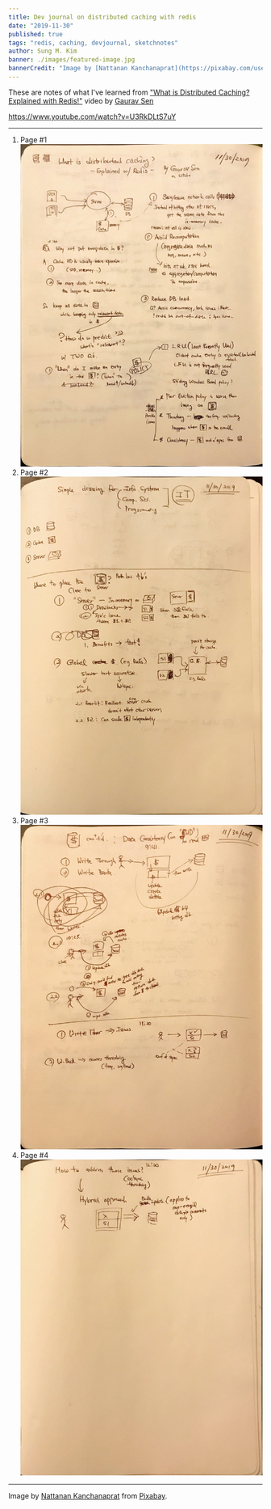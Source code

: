 ```yaml
---
title: Dev journal on distributed caching with redis
date: "2019-11-30"
published: true
tags: "redis, caching, devjournal, sketchnotes"
author: Sung M. Kim
banner: ./images/featured-image.jpg
bannerCredit: "Image by [Nattanan Kanchanaprat](https://pixabay.com/users/nattanan23-6312362/?utm_source=link-attribution&amp;utm_medium=referral&amp;utm_campaign=image&amp;utm_content=2724241) from [Pixabay](https://pixabay.com/?utm_source=link-attribution&amp;utm_medium=referral&amp;utm_campaign=image&amp;utm_content=2724241)."
---
```


These are notes of what I've learned from ["What is Distributed Caching? Explained with Redis!"](https://www.youtube.com/watch?v=U3RkDLtS7uY) video by [Gaurav Sen](https://twitter.com/gkcs_)

https://www.youtube.com/watch?v=U3RkDLtS7uY

---

1. Page #1
   <img src="./images/cache-1.jpg" />
2. Page #2
   <img src="./images/cache-2.jpg" />
3. Page #3
   <img src="./images/cache-3.jpg" />
4. Page #4
   <img src="./images/cache-4.jpg" />

---

Image by [Nattanan Kanchanaprat](https://pixabay.com/users/nattanan23-6312362/?utm_source=link-attribution&utm_medium=referral&utm_campaign=image&utm_content=2724241) from [Pixabay](https://pixabay.com/?utm_source=link-attribution&utm_medium=referral&utm_campaign=image&utm_content=2724241).
